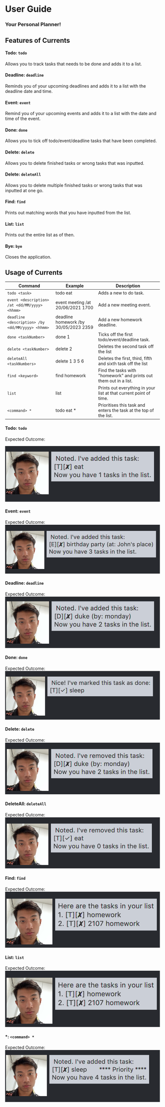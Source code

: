 # User Guide

### Your Personal Planner!

## Features of Currents

#### Todo: `todo`
Allows you to track tasks that needs to be done and adds it to a list.

#### Deadline: `deadline`
Reminds you of your upcoming deadlines and adds it to a list with the deadline date and time.

#### Event: `event`
Remind you of your upcoming events and adds it to a list with the date and time of the event.

#### Done: `done`
Allows you to tick off todo/event/deadline tasks that have been completed.

#### Delete: `delete`
Allows you to delete finished tasks or wrong tasks that was inputted.

#### Delete: `deleteAll`
Allows you to delete multiple finished tasks or wrong tasks that was inputted at one go.

#### Find: `find`
Prints out matching words that you have inputted from the list.

#### List: `list`
Prints out the entire list as of then.

#### Bye: `bye`
Closes the application.

## Usage of Currents


Command | Example | Description
---------------|---------------|---------------
`todo <task>` | todo eat | Adds a new to do task.
`event <description> /at <dd/MM/yyyy> <hhmm>` | event meeting /at 20/06/2021 1700 | Add a new meeting event.
`deadline <description> /by <dd/MM/yyyy> <hhmm>` | deadline homework /by 30/05/2023 2359 | Add a new homework deadline.
`done <taskNumber>` | done 1 | Ticks off the first todo/event/deadline task.
`delete <taskNumber>` | delete 2 | Deletes the second task off the list
`deleteAll <taskNumbers>` | delete 1 3 5 6 | Deletes the first, third, fifth and sixth task off the list
`find <keyword>` | find homework | Find the tasks with "homework" and prints out them out in a list.
`list` | list | Prints out everything in your list at that current point of time.
`<command> *` | todo eat * | Prioritises this task and enters the task at the top of the list.

#### Todo: `todo`
Expected Outcome:

![Todo picture](./images/todo.png)


#### Event: `event`
Expected Outcome:
![Event picture](./images/event.png)


#### Deadline: `deadline`
Expected Outcome:
![deadline picture](./images/deadline.png)


#### Done: `done`
Expected Outcome:
![done picture](./images/done.png)


#### Delete: `delete`
Expected Outcome:
![delete picture](./images/delete.png)


#### DeleteAll: `deleteAll`
Expected Outcome:
![deleteAll picture](./images/deleteAll.png)


#### Find: `find`
Expected Outcome:
![find picture](./images/find.png)



#### List: `list`
Expected Outcome:
![list picture](./images/find.png)

#### <command> *: `<command> *`
Expected Outcome:
![list picture](./images/priority.png)

